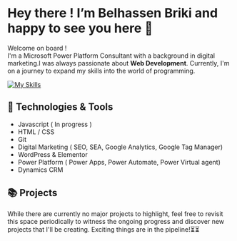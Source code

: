 # Hey there ! I’m Belhassen Briki and happy to see you here 👋
Welcome on board ! <br>
I'm a Microsoft Power Platform Consultant with a background in digital marketing.I was always passionate about **Web Development**. Currently, I'm on a journey to expand my skills 
into the world of programming.

[![My Skills](https://skillicons.dev/icons?i=js,html,css,git,wordpress,googleanalytics)](https://skillicons.dev)

## 🔧 Technologies & Tools
- Javascript ( In progress )
- HTML / CSS
- Git
- Digital Marketing ( SEO, SEA, Google Analytics, Google Tag Manager)
- WordPress & Elementor
- Power Platform ( Power Apps, Power Automate, Power Virtual agent)
- Dynamics CRM

## 📚 Projects
While there are currently no major projects to highlight, feel free to revisit this space periodically to witness the ongoing progress and discover new projects
that I'll be creating. Exciting things are in the pipeline!⏳⏳

<!---
BelhassenB/BelhassenB is a ✨ special ✨ repository because its `README.md` (this file) appears on your GitHub profile.
You can click the Preview link to take a look at your changes.
--->
